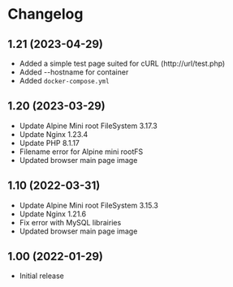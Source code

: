 # Changelog

## 1.21 (2023-04-29)

- Added a simple test page suited for cURL (http://url/test.php)
- Added --hostname for container
- Added `docker-compose.yml`

## 1.20 (2023-03-29)

- Update Alpine Mini root FileSystem 3.17.3
- Update Nginx 1.23.4
- Update PHP 8.1.17
- Filename error for Alpine mini rootFS
- Updated browser main page image

## 1.10 (2022-03-31)

- Update Alpine Mini root FileSystem 3.15.3
- Update Nginx 1.21.6
- Fix error with MySQL librairies
- Updated browser main page image

## 1.00 (2022-01-29)

- Initial release

